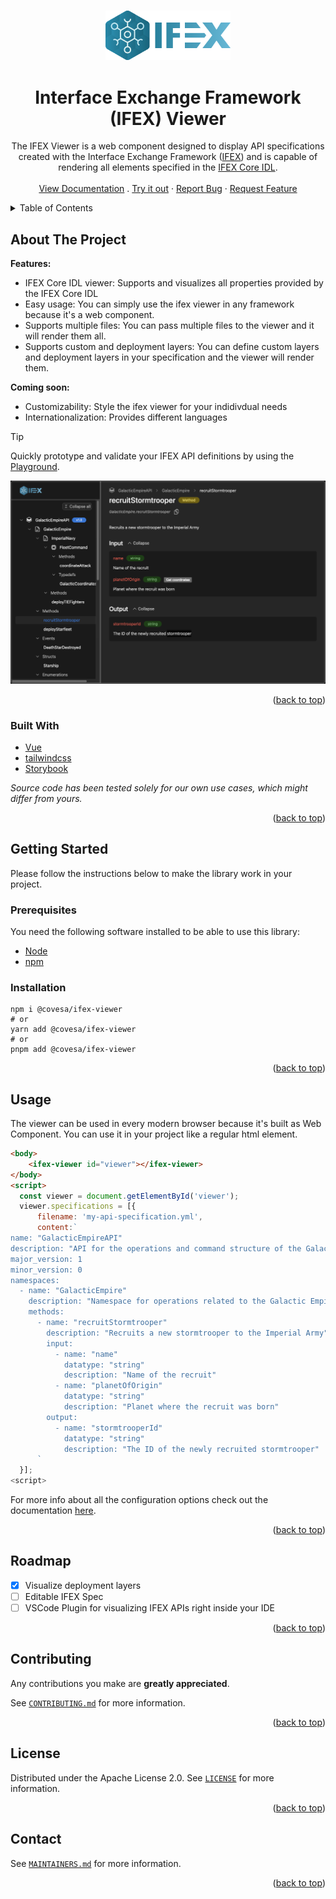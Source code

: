 <a name="readme-top"></a>

<!--
*** Based on the Best-README-Template: https://github.com/othneildrew/Best-README-Template.
-->

<br />

<div align="center">
  <img src="docs/public/logo.svg" alt="TabMate Logo" width="200"/>
  <h1 align="center">Interface Exchange Framework (IFEX) Viewer</h1>
    
  <p align="center">
    The IFEX Viewer is a web component designed to display API specifications created with the Interface Exchange Framework (<a href="https://github.com/COVESA/ifex">IFEX</a>) and is capable of rendering all elements specified in the <a href="https://covesa.github.io/ifex/ifex-specification">IFEX Core IDL</a>.<br/>
    <br />
    <a href="https://covesa.github.io/ifex-viewer/">View Documentation</a>
    .
    <a href="https://covesa.github.io/ifex-viewer/playground/">Try it out</a>
    ·
    <a href="https://github.com/COVESA/ifex-viewer/issues/new?template=bug_report.yml">Report Bug</a>
    ·
    <a href="https://github.com/COVESA/ifex-viewer/issues/new?template=feature_request.yml">Request Feature</a>
  </p>
</div>

<!-- TABLE OF CONTENTS -->
<details>
  <summary>Table of Contents</summary>
  <ol>
    <li>
      <a href="#about-the-project">About The Project</a>
      <ul>
        <li><a href="#built-with">Built With</a></li>
      </ul>
    </li>
    <li>
      <a href="#getting-started">Getting Started</a>
      <ul>
        <li><a href="#prerequisites">Prerequisites</a></li>
        <li><a href="#installation">Installation</a></li>
      </ul>
    </li>
    <li><a href="#usage">Usage</a></li>
    <li><a href="#roadmap">Roadmap</a></li>
    <li><a href="#contributing">Contributing</a></li>
    <li><a href="#license">License</a></li>
    <li><a href="#contact">Contact</a></li>
  </ol>
</details>

## About The Project

**Features:**

- IFEX Core IDL viewer: Supports and visualizes all properties provided by the IFEX Core IDL
- Easy usage: You can simply use the ifex viewer in any framework because it's a web component.
- Supports multiple files: You can pass multiple files to the viewer and it will render them all.
- Supports custom and deployment layers: You can define custom layers and deployment layers in your specification and the viewer will render them.

**Coming soon:**

- Customizability: Style the ifex viewer for your indidivdual needs
- Internationalization: Provides different languages

> [!TIP]
> Quickly prototype and validate your IFEX API definitions by using the [Playground](https://covesa.github.io/ifex-viewer/playground/).

![Product Name Screen Shot][product-screenshot]

<p align="right">(<a href="#readme-top">back to top</a>)</p>

### Built With

- [Vue](https://vuejs.org/)
- [tailwindcss](https://tailwindcss.com/)
- [Storybook](https://storybook.js.org/)

_Source code has been tested solely for our own use cases, which might differ from yours._

<p align="right">(<a href="#readme-top">back to top</a>)</p>

<!-- GETTING STARTED -->

## Getting Started

Please follow the instructions below to make the library work in your project.

### Prerequisites

You need the following software installed to be able to use this library:

- [Node](https://nodejs.org/en)
- [npm](https://www.npmjs.com/)

### Installation

```shell
npm i @covesa/ifex-viewer
# or
yarn add @covesa/ifex-viewer
# or
pnpm add @covesa/ifex-viewer
```

<p align="right">(<a href="#readme-top">back to top</a>)</p>

<!-- USAGE EXAMPLES -->

## Usage

The viewer can be used in every modern browser because it's built as Web Component. You can use it in your project like a regular html element.

```html
<body>
    <ifex-viewer id="viewer"></ifex-viewer>
</body>
<script>
  const viewer = document.getElementById('viewer');
  viewer.specifications = [{
      filename: 'my-api-specification.yml',
      content:`
name: "GalacticEmpireAPI"
description: "API for the operations and command structure of the Galactic Empire"
major_version: 1
minor_version: 0
namespaces:
  - name: "GalacticEmpire"
    description: "Namespace for operations related to the Galactic Empire"
    methods:
      - name: "recruitStormtrooper"
        description: "Recruits a new stormtrooper to the Imperial Army"
        input:
          - name: "name"
            datatype: "string"
            description: "Name of the recruit"
          - name: "planetOfOrigin"
            datatype: "string"
            description: "Planet where the recruit was born"
        output:
          - name: "stormtrooperId"
            datatype: "string"
            description: "The ID of the newly recruited stormtrooper"
      `
  }];
<script>
```

For more info about all the configuration options check out the documentation [here](https://covesa.github.io/ifex-viewer/).

<p align="right">(<a href="#readme-top">back to top</a>)</p>

<!-- ROADMAP -->

## Roadmap

- [x] Visualize deployment layers
- [ ] Editable IFEX Spec
- [ ] VSCode Plugin for visualizing IFEX APIs right inside your IDE

<!-- See the [open issues](https://github.com/github_username/repo_name/issues) for a full list of proposed features (and known issues). -->

<p align="right">(<a href="#readme-top">back to top</a>)</p>

<!-- CONTRIBUTING -->

## Contributing

Any contributions you make are **greatly appreciated**.

See [`CONTRIBUTING.md`](./CONTRIBUTING.md) for more information.

<p align="right">(<a href="#readme-top">back to top</a>)</p>

<!-- LICENSE -->

## License

Distributed under the Apache License 2.0. See [`LICENSE`](./LICENSE) for more information.

<p align="right">(<a href="#readme-top">back to top</a>)</p>

<!-- CONTACT -->

## Contact

See [`MAINTAINERS.md`](./MAINTAINERS.md) for more information.

<p align="right">(<a href="#readme-top">back to top</a>)</p>

<!-- MARKDOWN LINKS & IMAGES -->
<!-- https://www.markdownguide.org/basic-syntax/#reference-style-links -->

[product-screenshot]: /.github/product-screenshot.png
